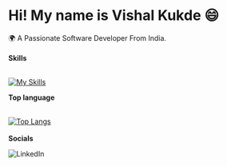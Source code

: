 <h1> Hi! My name is Vishal Kukde 😄 </h1>
 🌍 A Passionate Software Developer From India.
</br>
</br>
<strong>Skills</strong>  
</br>
</br>

[![My Skills](https://skillicons.dev/icons?i=html,css,js,ts,react,redux,nextjs,materialui)](https://skillicons.dev)

<strong>Top language</strong>
</br>
</br>
 
[![Top Langs](https://github-readme-stats.vercel.app/api/top-langs/?username=Vishalkukde&layout=compact&text_color=daf7dc&bg_color=151515)](https://github.com/kumawatlalit912/github-readme-stats)
</br>
</br>
<strong>Socials</strong> 
</br>
  
![LinkedIn](https://img.shields.io/badge/linkedin-%230077B5.svg?style=for-the-badge&logo=linkedin&logoColor=white)

